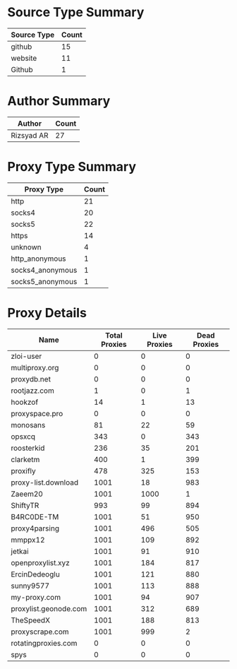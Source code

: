 # Source Type Summary

| Source Type | Count |
|-------------|-------|
| github | 15 |
| website | 11 |
| Github | 1 |


# Author Summary

| Author | Count |
|--------|-------|
| Rizsyad AR | 27 |


# Proxy Type Summary

| Proxy Type | Count |
|------------|-------|
| http | 21 |
| socks4 | 20 |
| socks5 | 22 |
| https | 14 |
| unknown | 4 |
| http_anonymous | 1 |
| socks4_anonymous | 1 |
| socks5_anonymous | 1 |


# Proxy Details

| Name | Total Proxies | Live Proxies | Dead Proxies |
|------|---------------|--------------|---------------|
| zloi-user | 0 | 0 | 0 |
| multiproxy.org | 0 | 0 | 0 |
| proxydb.net | 0 | 0 | 0 |
| rootjazz.com | 1 | 0 | 1 |
| hookzof | 14 | 1 | 13 |
| proxyspace.pro | 0 | 0 | 0 |
| monosans | 81 | 22 | 59 |
| opsxcq | 343 | 0 | 343 |
| roosterkid | 236 | 35 | 201 |
| clarketm | 400 | 1 | 399 |
| proxifly | 478 | 325 | 153 |
| proxy-list.download | 1001 | 18 | 983 |
| Zaeem20 | 1001 | 1000 | 1 |
| ShiftyTR | 993 | 99 | 894 |
| B4RC0DE-TM | 1001 | 51 | 950 |
| proxy4parsing | 1001 | 496 | 505 |
| mmppx12 | 1001 | 109 | 892 |
| jetkai | 1001 | 91 | 910 |
| openproxylist.xyz | 1001 | 184 | 817 |
| ErcinDedeoglu | 1001 | 121 | 880 |
| sunny9577 | 1001 | 113 | 888 |
| my-proxy.com | 1001 | 94 | 907 |
| proxylist.geonode.com | 1001 | 312 | 689 |
| TheSpeedX | 1001 | 188 | 813 |
| proxyscrape.com | 1001 | 999 | 2 |
| rotatingproxies.com | 0 | 0 | 0 |
| spys | 0 | 0 | 0 |
